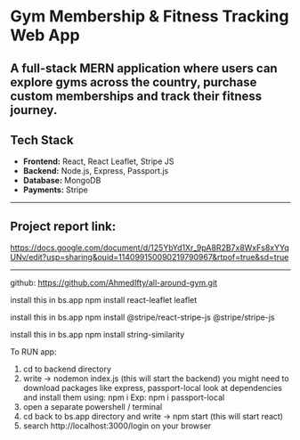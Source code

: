 # Gym Membership & Fitness Tracking Web App

A full-stack MERN application where users can explore gyms across the country, purchase custom memberships and track their fitness journey.
---

## Tech Stack

- **Frontend:** React, React Leaflet, Stripe JS
- **Backend:** Node.js, Express, Passport.js
- **Database:** MongoDB
- **Payments:** Stripe

---

## Project report link:

https://docs.google.com/document/d/125YbYd1Xr_9pA8R2B7x8WxFs8xYYqUNv/edit?usp=sharing&ouid=114099150090219790967&rtpof=true&sd=true

---------------------------------------------------------

github:
https://github.com/AhmedIfty/all-around-gym.git

install this in bs.app
npm install react-leaflet leaflet

install this in bs.app
npm install @stripe/react-stripe-js @stripe/stripe-js

install this in bs.app
npm install string-similarity

To RUN app:

1. cd to backend directory 
2. write -> nodemon index.js  (this will start the backend)
   you might need to download packages like express, passport-local
   look at dependencies and install them using: npm i <package name>     Exp: npm i passport-local
3. open a separate powershell / terminal
4. cd back to bs.app directory and write -> npm start  (this will start react)
5. search http://localhost:3000/login on your browser


